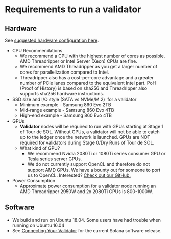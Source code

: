 # Requirements to run a validator

## Hardware

See [suggested hardware configuration here](../../running-validator/validator-reqs.md).

* CPU Recommendations
  * We recommend a CPU with the highest number of cores as possible. AMD Threadripper or Intel Server \(Xeon\) CPUs are fine.
  * We recommend AMD Threadripper as you get a larger number of cores for parallelization compared to Intel.
  * Threadripper also has a cost-per-core advantage and a greater number of PCIe lanes compared to the equivalent Intel part. PoH \(Proof of History\) is based on sha256 and Threadripper also supports sha256 hardware instructions.
* SSD size and I/O style \(SATA vs NVMe/M.2\)    for a validator
  * Minimum example - Samsung 860 Evo 2TB
  * Mid-range example - Samsung 860 Evo 4TB
  * High-end example - Samsung 860 Evo 4TB
* GPUs
  * **Validator** nodes will be required to run with GPUs starting at Stage 1 of Tour de SOL. Without GPUs, a validator will not be able to catch up to the ledger once the network is launched. GPUs are NOT required for validators during Stage 0/Dry Runs of Tour de SOL.
  * What kind of GPU?
    * We recommend Nvidia 2080Ti or 1080Ti series consumer GPU or Tesla series server GPUs.
    * We do not currently support OpenCL and therefore do not support AMD GPUs.  We have a bounty out for someone to port us to OpenCL. Interested? [Check out our GitHub.](https://github.com/solana-labs/solana)
* Power Consumption
  * Approximate power consumption for a validator node running an AMD Threadripper 2950W and 2x 2080Ti GPUs is 800-1000W.

## **Software**

* We build and run on Ubuntu 18.04.  Some users have had trouble when running on Ubuntu 16.04
* See [Connecting Your Validator](steps-to-create-a-validator/connecting-your-validator.md#install-software) for the current Solana software release.
